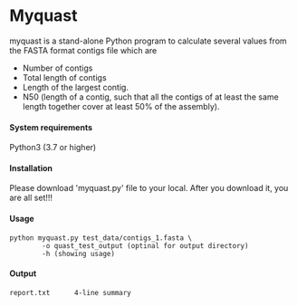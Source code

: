 # Myquast

myquast is a stand-alone Python program to calculate several values from the FASTA format contigs file which are

* Number of contigs
* Total length of contigs
* Length of the largest contig.
* N50 (length of a contig, such that all the contigs of at least the same length together cover at least 50% of the assembly).

#### System requirements
Python3 (3.7 or higher)

#### Installation
Please download 'myquast.py' file to your local. After you download it, you are all set!!!

#### Usage
    python myquast.py test_data/contigs_1.fasta \
            -o quast_test_output (optinal for output directory)
            -h (showing usage)
            
#### Output
    report.txt      4-line summary
    

    

